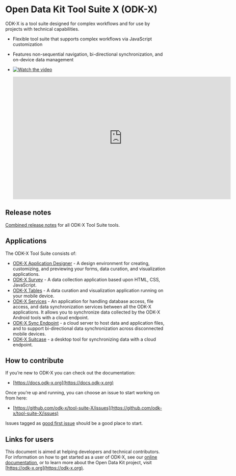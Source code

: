 # Open Data Kit Tool Suite X (ODK-X)

ODK-X is a tool suite designed for complex workflows and for use by projects with technical capabilities.

- Flexible tool suite that supports complex workflows via JavaScript customization
- Features non-sequential navigation, bi-directional synchronization, and on-device data management
- [![Watch the video](https://img.youtube.com/vi/fdfkTH-Wm2w/default.jpg)](https://www.youtube.com/watch?v=fdfkTH-Wm2w)

  <iframe width="683" height="384" src="https://www.youtube.com/embed/fdfkTH-Wm2w" title="Introduction to ODK (Open Data Kit) -  Building your XLSForm For Data Collection - #1" frameborder="0" allow="accelerometer; autoplay; clipboard-write; encrypted-media; gyroscope; picture-in-picture; web-share" allowfullscreen></iframe>

## Release notes
[Combined release notes](https://github.com/odk-x/tool-suite-X/wiki/ODK-X-Tool-Suite-Release-Notes) for all ODK-X Tool Suite tools.

## Applications
The ODK-X Tool Suite consists of:
- [ODK-X Application Designer](https://github.com/odk-x/app-designer) - A design environment for creating, customizing, and previewing your forms, data curation, and visualization applications.
- [ODK-X Survey](https://github.com/odk-x/survey) - A data collection application based upon HTML, CSS, JavaScript.
- [ODK-X Tables](https://github.com/odk-x/tables) - A data curation and visualization application running on your mobile device.
- [ODK-X Services](https://github.com/odk-x/services) - An application for handling database access, file access, and data synchronization services between all the ODK-X applications. It allows you to synchronize data collected by the ODK-X Android tools with a cloud endpoint.
- [ODK-X Sync Endpoint](https://github.com/odk-x/sync-endpoint) - a cloud server to host data and application files, and to support bi-directional data synchronization across disconnected mobile devices.
- [ODK-X Suitcase](https://github.com/odk-x/suitcase) - a desktop tool for synchronizing data with a cloud endpoint.

## How to contribute
If you’re new to ODK-X you can check out the documentation:
- [https://docs.odk-x.org](https://docs.odk-x.org)

Once you’re up and running, you can choose an issue to start working on from here: 
- [https://github.com/odk-x/tool-suite-X/issues](https://github.com/odk-x/tool-suite-X/issues)

Issues tagged as [good first issue](https://github.com/odk-x/tool-suite-X/issues?q=is%3Aissue+is%3Aopen+label%3A%22good+first+issue%22) should be a good place to start.

## Links for users
This document is aimed at helping developers and technical contributors. For information on how to get started as a user of ODK-X, see our [online documentation](https://docs.odk-x.org), or to learn more about the Open Data Kit project, visit [https://odk-x.org](https://odk-x.org).
